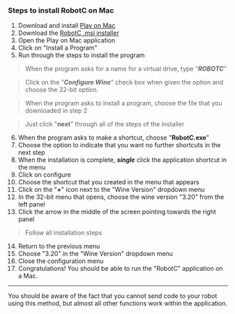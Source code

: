 ### Steps to install RobotC on Mac
1. Download and install [Play on Mac][playonmac]
2. Download the [RobotC .msi installer][msi installer]
3. Open the Play on Mac application
4. Click on "Install a Program"
5. Run through the steps to install the program

> When the program asks for a name for a virtual drive, type "**_ROBOTC_**"

> Click on the "**_Configure Wine_**" check box when given the option and choose the 32-bit option.

> When the program asks to install a program, choose the file that you downloaded in step 2

> Just click "__next__" through all of the steps of the installer

6. When the program asks to make a shortcut, choose "__RobotC.exe__"
7. Choose the option to indicate that you want no further shortcuts in the next step
8. When the installation is complete, **_single_** click the application shortcut in the menu
9. Click on configure
10. Choose the shortcut that you created in the menu that appears
11. Click on the "**_+_**" icon next to the "Wine Version" dropdown menu
12. In the 32-bit menu that opens, choose the wine version "3.20" from the left panel
13. Click the arrow in the middle of the screen pointing towards the right panel
> Follow all installation steps
14. Return to the previous menu
15. Choose "3.20" in the "Wine Version" dropdown menu
16. Close the configuration menu
17. Congratulations! You should be able to run the "RobotC" application on a Mac.

---

You should be aware of the fact that you cannot send code to your robot using this method, but almost all other functions work within the application.




[playonmac]: https://www.playonmac.com/en/
[msi installer]: http://www.robotc.net/release/vexrobotics/msi/
